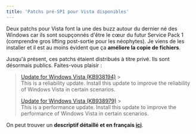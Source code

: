 ```yaml
---
title: 'Patchs pré-SP1 pour Vista disponibles'
---
```


Deux patchs pour Vista font la une des buzz autour du dernier né des Windows car
ils sont soupçonnés d'être le cœur du futur Service Pack 1 (comprendre gros
lifting post-sortie pour les néophytes). Je viens de les installer et il est au
moins évident que ça **améliore la copie de fichiers**.

Jusqu'à présent, ces patchs étaient distribués à titre privé. Ils sont désormais
publics. Faites-vous plaisir :

> [Update for Windows Vista (KB938194)](http://www.microsoft.com/en-us/download/details.aspx?id=9859) >
> [](http://windows.microsoft.com/en-US/windows/help/genuine/faq)  
> This is a reliability update. Install this update to improve the reliability
> of Windows Vista in certain scenarios.
>
> [Update for Windows Vista (KB938979)](http://www.microsoft.com/en-us/download/details.aspx?id=20978) >
> [](http://windows.microsoft.com/en-US/windows/help/genuine/faq)  
> This is a performance update. Install this update to improve the performance
> of Windows Vista in certain scenarios.

On peut trouver un **descriptif détaillé et en français
[ici](http://www.pinnula.fr/news/00868-windows-vista-pack-performances-stabilit-et-compatibilit-woow/fr/)**.
